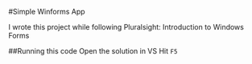 #Simple Winforms App

I wrote this project while following Pluralsight: Introduction to Windows Forms

##Running this code
Open the solution in VS
Hit `F5`